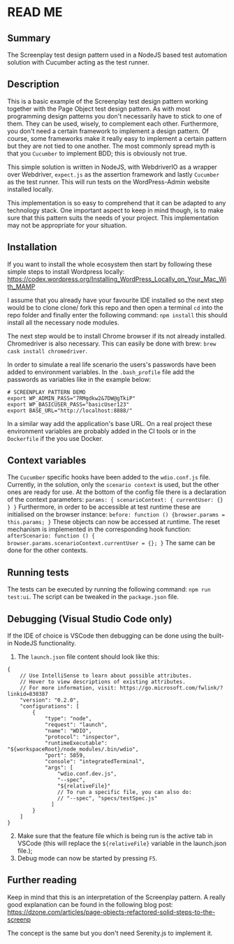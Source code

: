 # READ ME

## Summary
The Screenplay test design pattern used in a NodeJS based test automation solution with Cucumber acting as the test runner.

## Description
This is a basic example of the Screenplay test design pattern working together with the Page Object test design pattern.
As with most programming design patterns you don't necessarily have to stick to one of them. They can be used, wisely, to complement each other. Furthermore, you don't need a certain framework to implement a design pattern. Of course, some frameworks make it really easy to implement a certain pattern but they are not tied to one another. The most commonly spread myth is that you `Cucumber` to implement BDD; this is obviously not true.

This simple solution is written in NodeJS, with WebdriverIO as a wrapper over Webdriver, `expect.js` as the assertion framework and lastly `Cucumber` as the test runner. This will run tests on the WordPress-Admin website installed locally.

This implementation is so easy to comprehend that it can be adapted to any technology stack. One important aspect to keep in mind though, is to make sure that this pattern suits the needs of your project. This implementation may not be appropriate for your situation.

## Installation
If you want to install the whole ecosystem then start by following these simple steps to install Wordpress locally:
https://codex.wordpress.org/Installing_WordPress_Locally_on_Your_Mac_With_MAMP

I assume that you already have your favourite IDE installed so the next step would be to clone clone/ fork this repo and then open a terminal `cd` into the repo folder and finally enter the following command: `npm install` this should install all the necessary node modules.

The next step would be to install Chrome browser if its not already installed. Chromedriver is also necessary. This can easily be done with brew: `brew cask install chromedriver`.

In order to simulate a real life scenario the users's passwords have been added to environment variables. In the `.bash_profile` file add the passwords as variables like in the example below:
```
# SCREENPLAY PATTERN DEMO
export WP_ADMIN_PASS="7RMgdkw2&7DW@gTkiP"
export WP_BASICUSER_PASS="basicUser123"
export BASE_URL="http://localhost:8888/"
```

In a similar way add the application's base URL. On a real project these environment variables are probably added in the CI tools or in the `Dockerfile` if the you use Docker.

## Context variables
The `Cucumber` specific hooks have been added to the `wdio.conf.js` file. Currently, in the solution, only the `scenario context` is used, but the other ones are ready for use. At the bottom of the config file there is a declaration of the context parameters:
`params: { scenarioContext: { currentUser: {} } }`
Furthermore, in order to be accessible at test runtime these are initialised on the browser instance:
`before: function () {browser.params = this.params; }`
These objects can now be accessed at runtime. The reset mechanism is implemented in the corresponding hook function:
`afterScenario: function () { browser.params.scenarioContext.currentUser = {}; }`
The same can be done for the other contexts.

## Running tests
The tests can be executed by running the following command: `npm run test:ui`.
The script can be tweaked in the `package.json` file.

## Debugging (Visual Studio Code only)
If the IDE of choice is VSCode then debugging can be done using the built-in NodeJS functionality. 
1. The `launch.json` file content should look like this:
```
{
    // Use IntelliSense to learn about possible attributes.
    // Hover to view descriptions of existing attributes.
    // For more information, visit: https://go.microsoft.com/fwlink/?linkid=830387
    "version": "0.2.0",
    "configurations": [
        {
            "type": "node",
            "request": "launch",
            "name": "WDIO",
            "protocol": "inspector",
            "runtimeExecutable": "${workspaceRoot}/node_modules/.bin/wdio",
            "port": 5859,
            "console": "integratedTerminal",
            "args": [
                "wdio.conf.dev.js",
                "--spec",
                "${relativeFile}"
                // To run a specific file, you can also do:
                // "--spec", "specs/testSpec.js"
              ]
        }
    ]
}
```
2. Make sure that the feature file which is being run is the active tab in VSCode (this will replace the `${relativeFile}` variable in the launch.json file.);
3. Debug mode can now be started by pressing `F5`.

## Further reading
Keep in mind that this is an interpretation of the Screenplay pattern. A really good explanation can be found in the following blog post: https://dzone.com/articles/page-objects-refactored-solid-steps-to-the-screenp

The concept is the same but you don't need Serenity.js to implement it.